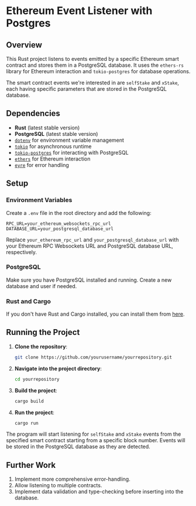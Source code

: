 # Ethereum Event Listener with Postgres

## Overview

This Rust project listens to events emitted by a specific Ethereum smart contract and stores them in a PostgreSQL database. It uses the `ethers-rs` library for Ethereum interaction and `tokio-postgres` for database operations.

The smart contract events we're interested in are `selfStake` and `xStake`, each having specific parameters that are stored in the PostgreSQL database.

## Dependencies

- **Rust** (latest stable version)
- **PostgreSQL** (latest stable version)
- [`dotenv`](https://crates.io/crates/dotenv) for environment variable management
- [`tokio`](https://crates.io/crates/tokio) for asynchronous runtime
- [`tokio-postgres`](https://crates.io/crates/tokio-postgres) for interacting with PostgreSQL
- [`ethers`](https://crates.io/crates/ethers) for Ethereum interaction
- [`eyre`](https://crates.io/crates/eyre) for error handling

## Setup

### Environment Variables

Create a `.env` file in the root directory and add the following:

```env
RPC_URL=your_ethereum_websockets_rpc_url
DATABASE_URL=your_postgresql_database_url
```

Replace `your_ethereum_rpc_url` and `your_postgresql_database_url` with your Ethereum RPC Websockets URL and PostgreSQL database URL, respectively.

### PostgreSQL

Make sure you have PostgreSQL installed and running. Create a new database and user if needed.

### Rust and Cargo

If you don't have Rust and Cargo installed, you can install them from [here](https://rustup.rs/).

## Running the Project

1. **Clone the repository**:

   ```bash
   git clone https://github.com/yourusername/yourrepository.git
   ```

2. **Navigate into the project directory**:

   ```bash
   cd yourrepository
   ```

3. **Build the project**:

   ```bash
   cargo build
   ```

4. **Run the project**:

   ```bash
   cargo run
   ```

The program will start listening for `selfStake` and `xStake` events from the specified smart contract starting from a specific block number. Events will be stored in the PostgreSQL database as they are detected.

## Further Work

1. Implement more comprehensive error-handling.
2. Allow listening to multiple contracts.
3. Implement data validation and type-checking before inserting into the database.
